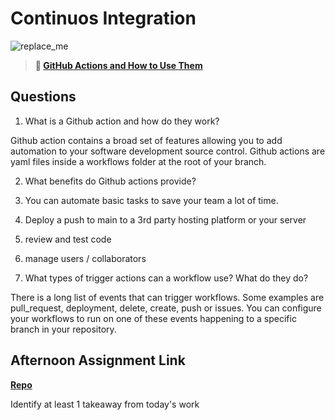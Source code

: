 # Continuos Integration

![replace_me](https://codeworks.blob.core.windows.net/public/assets/img/illustrations/placeholder.svg)

> **📖 [GitHub Actions and How to Use Them](https://codeworksacademy.com/fs-student-guide/resources/wk8-9/05-Github-Actions)**

## Questions

1. What is a Github action and how do they work?

Github action contains a broad set of features allowing you to add automation to your software development source control. Github actions are yaml files inside a workflows folder at the root of your branch.

2. What benefits do Github actions provide?

  1. You can automate basic tasks to save your team a lot of time. 
  2. Deploy a push to main to a 3rd party hosting platform or your server
  3. review and test code
  4. manage users / collaborators

3. What types of trigger actions can a workflow use? What do they do?

  There is a long list of events that can trigger workflows. Some examples are pull_request, deployment, delete, create, push or issues. You can configure your workflows to run on one of these events happening to a specific branch in your repository.



## Afternoon Assignment Link

**[Repo](https://github.com/patrick-misner/bnbooking1)**

Identify at least 1 takeaway from today's work
